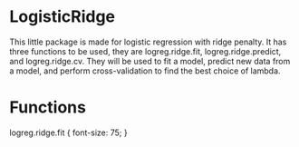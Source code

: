 # LogisticRidge
This little package is made for logistic regression with ridge penalty. It has three functions to be used, they are logreg.ridge.fit, logreg.ridge.predict, and logreg.ridge.cv. They will be used to fit a model, predict new data from a model, and perform cross-validation to find the best choice of lambda.

# Functions
logreg.ridge.fit {
  font-size: 75;
}
